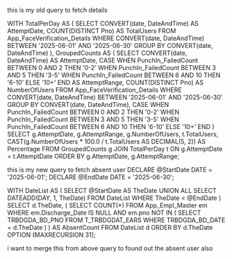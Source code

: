 this is my old query to fetch details

WITH TotalPerDay AS (
    SELECT 
        CONVERT(date, DateAndTime) AS AttemptDate,
        COUNT(DISTINCT Pno) AS TotalUsers
    FROM App_FaceVerification_Details
    WHERE CONVERT(date, DateAndTime) BETWEEN '2025-06-01' AND '2025-06-30'
    GROUP BY CONVERT(date, DateAndTime)
),
GroupedCounts AS (
    SELECT 
        CONVERT(date, DateAndTime) AS AttemptDate,
        CASE 
            WHEN PunchIn_FailedCount BETWEEN 0 AND 2 THEN '0-2'
            WHEN PunchIn_FailedCount BETWEEN 3 AND 5 THEN '3-5'
            WHEN PunchIn_FailedCount BETWEEN 6 AND 10 THEN '6-10'
            ELSE '10+'
        END AS AttemptRange,
        COUNT(DISTINCT Pno) AS NumberOfUsers
    FROM App_FaceVerification_Details
    WHERE CONVERT(date, DateAndTime) BETWEEN '2025-06-01' AND '2025-06-30'
    GROUP BY 
        CONVERT(date, DateAndTime),
        CASE 
            WHEN PunchIn_FailedCount BETWEEN 0 AND 2 THEN '0-2'
            WHEN PunchIn_FailedCount BETWEEN 3 AND 5 THEN '3-5'
            WHEN PunchIn_FailedCount BETWEEN 6 AND 10 THEN '6-10'
            ELSE '10+'
        END
)
SELECT 
    g.AttemptDate,
    g.AttemptRange,
    g.NumberOfUsers,
    t.TotalUsers,
    CAST(g.NumberOfUsers * 100.0 / t.TotalUsers AS DECIMAL(5, 2)) AS Percentage
FROM GroupedCounts g
JOIN TotalPerDay t ON g.AttemptDate = t.AttemptDate
ORDER BY g.AttemptDate, g.AttemptRange;


this is my new query to fetch absent user 
DECLARE @StartDate DATE = '2025-06-01';
DECLARE @EndDate DATE = '2025-06-30';

WITH DateList AS (
    SELECT @StartDate AS TheDate
    UNION ALL
    SELECT DATEADD(DAY, 1, TheDate)
    FROM DateList
    WHERE TheDate < @EndDate
)
SELECT d.TheDate,
    (
        SELECT COUNT(*) 
        FROM App_Empl_Master em
        WHERE em.Discharge_Date IS NULL
        AND em.pno NOT IN (
            SELECT TRBDGDA_BD_PNO 
            FROM T_TRBDGDAT_EARS 
            WHERE TRBDGDA_BD_DATE = d.TheDate
        ) 
    ) AS AbsentCount 
FROM DateList d
ORDER BY d.TheDate
OPTION (MAXRECURSION 31);

i want to merge this from above query to found out the absent user also
